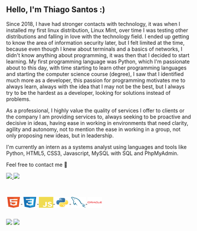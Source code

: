 ## Hello, I'm Thiago Santos :)

Since 2018, I have had stronger contacts with technology, it was when I installed my first linux distribution, Linux Mint, over time I was testing other distributions and falling in love with the technology field. I ended up getting to know the area of ​​information security later, but I felt limited at the time, because even though I knew about terminals and a basics of networks, I didn't know anything about programming, it was then that I decided to start learning. My first programming language was Python, which I'm passionate about to this day, with time starting to learn other programming languages ​​and starting the computer science course (degree), I saw that I identified much more as a developer, this passion for programming motivates me to always learn, always with the idea that I may not be the best, but I always try to be the hardest as a developer, looking for solutions instead of problems.

As a professional, I highly value the quality of services I offer to clients or the company I am providing services to, always seeking to be proactive and decisive in ideas, having ease in working in environments that need clarity, agility and autonomy, not to mention the ease in working in a group, not only proposing new ideas, but in leadership.

I'm currently an intern as a systems analyst using languages ​​and tools like Python, HTML5, CSS3, Javascript, MySQL with SQL and PhpMyAdmin.

Feel free to contact me 🙂
<div>
  <a href="https://github.com/Thiagospc">
  <img height="180em" src="https://github-readme-stats.vercel.app/api?username=Thiagospc&show_icons=true&theme=dark&include_all_commits=true&count_private=true"/>
  <img height="180em" src="https://github-readme-stats.vercel.app/api/top-langs/?username=Thiagospc&layout=compact&langs_count=7&theme=dark"/>
</div>
  
 ##
  
<div style="display: inline_block"><br>
  <img align="center" alt="Thiago-HTML" height="30" width="40" src="https://raw.githubusercontent.com/devicons/devicon/master/icons/html5/html5-original.svg">
  <img align="center" alt="Thiago-CSS" height="30" width="40" src="https://raw.githubusercontent.com/devicons/devicon/master/icons/css3/css3-original.svg">
  <img align="center" alt="Thiago-Js" height="30" width="40" src="https://raw.githubusercontent.com/devicons/devicon/master/icons/javascript/javascript-plain.svg">
  <img align="center" alt="Thiago-Python" height="30" width="40" src="https://raw.githubusercontent.com/devicons/devicon/master/icons/python/python-original.svg">
  <img align="center" alt="Thiago-MySQL" height="30" width="40" src="https://raw.githubusercontent.com/devicons/devicon/master/icons/mysql/mysql-original.svg">
  <img align="center" alt="Thiago-oracle" height="30" width="40" src="https://raw.githubusercontent.com/devicons/devicon/master/icons/oracle/oracle-original.svg">
</div>
  
##

<div> 
  <a href = "mailto:thiago.spc1029@gmail.com"><img src="https://img.shields.io/badge/-Gmail-%23333?style=for-the-badge&logo=gmail&logoColor=white" target="_blank"></a>
  <a href = "https://api.whatsapp.com/send?phone=5591980659587&text=Oi"><img src="https://img.shields.io/badge/WhatsApp-25D366?style=for-the-badge&logo=whatsapp&logoColor=white"></a>
  </div>

